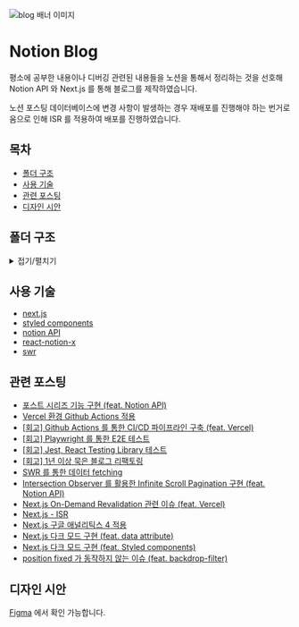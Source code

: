 ![blog 배너 이미지](https://user-images.githubusercontent.com/54921653/208304686-1e53fb50-ef30-45d9-aaab-538129c8b7a5.jpg)

# Notion Blog 

평소에 공부한 내용이나 디버깅 관련된 내용들을 노션을 통해서 정리하는 것을 선호해 Notion API 와 Next.js 를 통해 블로그를 제작하였습니다.

노션 포스팅 데이터베이스에 변경 사항이 발생하는 경우 재배포를 진행해야 하는 번거로움으로 인해 ISR 를 적용하여 배포를 진행하였습니다.

## 목차

- [폴더 구조](#폴더-구조)
- [사용 기술](#사용-기술)
- [관련 포스팅](#관련-포스팅)
- [디자인 시안](#디자인-시안)


## 폴더 구조

<details>
  <summary>접기/펼치기</summary>
  
  ```markdown
  ├── components
  │   ├── Analytics.tsx
  │   ├── Search
  │   │   ├── hooks
  │   │   │   └── useSearch.ts
  │   │   ├── index.test.tsx
  │   │   ├── index.tsx
  │   │   └── styles.ts
  │   ├── Theme
  │   │   ├── index.tsx
  │   │   └── styles.ts
  │   ├── common
  │   │   ├── Button
  │   │   │   ├── index.test.tsx
  │   │   │   ├── index.tsx
  │   │   │   └── styles.ts
  │   │   ├── Icon
  │   │   │   ├── index.tsx
  │   │   │   └── styles.ts
  │   │   ├── Image.tsx
  │   │   ├── Loading
  │   │   │   ├── index.test.tsx
  │   │   │   ├── index.tsx
  │   │   │   └── styles.ts
  │   │   ├── Profile
  │   │   │   ├── index.tsx
  │   │   │   └── styles.ts
  │   │   ├── Seo.test.tsx
  │   │   └── Seo.tsx
  │   ├── layout
  │   │   ├── Footer
  │   │   │   ├── index.test.tsx
  │   │   │   ├── index.tsx
  │   │   │   └── styles.ts
  │   │   ├── Header
  │   │   │   ├── hooks
  │   │   │   │   └── useStickyHeader.ts
  │   │   │   ├── index.test.tsx
  │   │   │   ├── index.tsx
  │   │   │   └── styles.ts
  │   │   ├── MainTitleSection
  │   │   │   ├── index.test.tsx
  │   │   │   ├── index.tsx
  │   │   │   └── styles.ts
  │   │   ├── Navigation
  │   │   │   ├── index.tsx
  │   │   │   ├── interface.ts
  │   │   │   └── styles.ts
  │   │   ├── NotFound
  │   │   │   ├── index.tsx
  │   │   │   └── styles.ts
  │   │   ├── PageLayout
  │   │   │   ├── index.tsx
  │   │   │   ├── interface.ts
  │   │   │   └── styles.ts
  │   │   ├── PostListContent
  │   │   │   ├── index.tsx
  │   │   │   ├── interface.ts
  │   │   │   └── styles.ts
  │   │   ├── TagList
  │   │   │   ├── index.test.tsx
  │   │   │   └── index.tsx
  │   │   └── TagPageTitleSection
  │   │       ├── index.tsx
  │   │       └── styles.ts
  │   └── notion
  │       ├── NotionPage
  │       │   ├── components.tsx
  │       │   ├── index.tsx
  │       │   └── interface.ts
  │       ├── NotionPageItem
  │       │   ├── Skeleton.tsx
  │       │   ├── index.test.tsx
  │       │   ├── index.tsx
  │       │   └── styles.ts
  │       ├── NotionPageList
  │       │   ├── Skeleton.tsx
  │       │   ├── index.test.tsx
  │       │   ├── index.tsx
  │       │   └── styles.ts
  │       ├── NotionPageSeries
  │       │   ├── index.test.tsx
  │       │   ├── index.tsx
  │       │   ├── interface.ts
  │       │   └── styles.ts
  │       ├── NotionTagItem
  │       │   ├── index.test.tsx
  │       │   ├── index.tsx
  │       │   ├── interface.ts
  │       │   └── styles.ts
  │       ├── NotionTagList
  │       │   ├── index.test.tsx
  │       │   └── index.tsx
  │       └── NotionTagSideList
  │           ├── index.test.tsx
  │           ├── index.tsx
  │           ├── interface.ts
  │           └── styles.ts
  ├── config.ts
  ├── e2e
  │   ├── common
  │   │   ├── common.spec.ts
  │   │   ├── post-item.spec.ts
  │   │   └── side-tag-list.spec.ts
  │   ├── main-page.spec.ts
  │   ├── post-detail-page.spec.ts
  │   ├── posts-page.spec.ts
  │   ├── tag-posts-page.spec.ts
  │   └── tags-page.spec.ts
  ├── hooks
  │   ├── __test__
  │   │   ├── useDebounce.test.tsx
  │   │   ├── useRefCurrent.test.tsx
  │   │   └── useThrottle.test.tsx
  │   ├── useDebounce.ts
  │   ├── useRefCurrent.ts
  │   ├── useTheme.ts
  │   └── useThrottle.ts
  ├── jest.config.ts
  ├── jest.setup.ts
  ├── lib
  │   ├── gtag.ts
  │   └── notion
  │       ├── __test__
  │       │   └── getDatabaseInfo.test.ts
  │       ├── config.ts
  │       ├── getDatabaseInfo.ts
  │       ├── page
  │       │   ├── getPageItem.ts
  │       │   ├── getPageProperty.ts
  │       │   ├── getPageSeries
  │       │   │   ├── PageSeries.ts
  │       │   │   ├── __test__
  │       │   │   │   ├── PageSeries.test.ts
  │       │   │   │   └── index.test.ts
  │       │   │   └── index.ts
  │       │   ├── getPathPage.test.ts
  │       │   └── getPathPage.ts
  │       ├── pages
  │       │   ├── __test__
  │       │   │   ├── getPageItems.test.ts
  │       │   │   └── getPathPages.test.ts
  │       │   ├── getPageItems.ts
  │       │   └── getPathPages.ts
  │       ├── search
  │       │   └── getSearchResult.ts
  │       ├── tags
  │       │   ├── __test__
  │       │   │   ├── getPathTagPages.test.ts
  │       │   │   ├── getTagItems.test.ts
  │       │   │   └── getTagWithPostCnt.test.ts
  │       │   ├── getPathTagPages.ts
  │       │   ├── getTagItems.ts
  │       │   └── getTagsWithPostCnt.ts
  │       └── utils
  │           ├── mapImageUrl.ts
  │           └── previewImages.ts
  ├── pages
  │   ├── 404.tsx
  │   ├── [pageId]
  │   │   └── index.tsx
  │   ├── _app.tsx
  │   ├── _document.tsx
  │   ├── api
  │   │   ├── revalidate
  │   │   │   ├── __test__
  │   │   │   │   ├── revalidate.test.tsx
  │   │   │   │   ├── revalidatePages.test.ts
  │   │   │   │   ├── revalidatePosts.test.ts
  │   │   │   │   └── revalidateTagPages.test.ts
  │   │   │   ├── index.ts
  │   │   │   ├── revalidatePages.ts
  │   │   │   ├── revalidatePosts.ts
  │   │   │   └── revalidateTagPages.ts
  │   │   └── search.ts
  │   ├── index.tsx
  │   ├── pages
  │   │   └── [pageNum].tsx
  │   ├── server-sitemap.xml
  │   │   └── index.tsx
  │   └── tags
  │       ├── [tagName]
  │       │   └── pages
  │       │       └── [pageNum].tsx
  │       └── index.tsx
  ├── public
  ├── shared
  │   ├── enums
  │   │   └── SwrFallbackKeys.ts
  │   ├── types
  │   │   ├── NavPageOptions.ts
  │   │   ├── NavPageOptionsFallback.ts
  │   │   ├── PostSeries.ts
  │   │   ├── PostSeriesFallback.ts
  │   │   ├── TagsWithCnt.ts
  │   │   └── TagsWithCntFallback.ts
  │   └── variable.ts
  ├── sitemap.config.js
  ├── styles
  │   ├── device.ts
  │   ├── global.ts
  │   ├── mixin.ts
  │   ├── notion.ts
  │   ├── reset.ts
  │   ├── theme.ts
  │   └── variable.ts
  ├── types
  │   ├── notion.d.ts
  │   └── style.d.ts
  ├── utils
  │   ├── __test__
  │   │   ├── convertPascalCase.test.ts
  │   │   ├── convertUuidToPostId.test.ts
  │   │   ├── formatDate.test.ts
  │   │   ├── getPaginationItems.test.ts
  │   │   ├── getPaginationLength.test.ts
  │   │   └── parseDatabaseItems.test.ts
  │   ├── convertBlankToHyphen.ts
  │   ├── convertHyphenToBlank.ts
  │   ├── convertPascalCase.ts
  │   ├── convertUuidToPostId.ts
  │   ├── formatDate.ts
  │   ├── getPaginationItems.ts
  │   ├── getPaginationLength.ts
  │   ├── normalizeTitleKo.ts
  │   └── parseDatabaseItems.ts
  ```
</details>



## 사용 기술 

- [next.js](https://nextjs.org/)
- [styled components](https://styled-components.com/)
- [notion API](https://developers.notion.com/)
- [react-notion-x](https://github.com/NotionX/react-notion-x)
- [swr](https://swr.vercel.app/)

## 관련 포스팅

- [포스트 시리즈 기능 구현 (feat. Notion API)](https://blog-agaxe.vercel.app/136654415bbc8074a504d65e4103c89f)
- [Vercel 환경 Github Actions 적용](https://blog-agaxe.vercel.app/125654415bbc809aa1fed3eab1c85b19)
- [[회고] Github Actions 를 통한 CI/CD 파이프라인 구축 (feat. Vercel)](https://blog-agaxe.vercel.app/125654415bbc8023b335c30362d53492)
- [[회고] Playwright 를 통한 E2E 테스트](https://blog-agaxe.vercel.app/125654415bbc8018ac88ce0c5398337e)
- [[회고] Jest, React Testing Library 테스트](https://blog-agaxe.vercel.app/125654415bbc80469162fbdda401491f)
- [[회고] 1년 이상 묵은 블로그 리팩토링](https://blog-agaxe.vercel.app/125654415bbc80738df1c4ccb0b69988)
- [SWR 를 통한 데이터 fetching](https://blog-agaxe.vercel.app/40479ddd976f4d1b8f78b37bee27cb85)
- [Intersection Observer 를 활용한 Infinite Scroll Pagination 구현 (feat. Notion API)](https://blog-agaxe.vercel.app/27c6c7ee9c0747378faef29c37798d74)
- [Next.js On-Demand Revalidation 관련 이슈 (feat. Vercel)](https://blog-agaxe.vercel.app/ecf86dc889ee47f8987cc9e90afb0cab)
- [Next.js - ISR](https://blog-agaxe.vercel.app/f65bdf24cd5e4597a1e8c8d2b026c878)
- [Next.js 구글 애널리틱스 4 적용](https://blog-agaxe.vercel.app/9da08526eb164b7ba5faf3c4cd4d8469)
- [Next.js 다크 모드 구현 (feat. data attribute)](https://blog-agaxe.vercel.app/92e9323565c24d138b1f1ed939e5bf74)
- [Next.js 다크 모드 구현 (feat. Styled components)](https://blog-agaxe.vercel.app/3f502104d6034fe484f8eb827cb5394a)
- [position fixed 가 동작하지 않는 이슈 (feat. backdrop-filter)](https://blog-agaxe.vercel.app/b8bacdaec4aa49d390fd66b4274586c3)

## 디자인 시안

[Figma](https://www.figma.com/file/noQPAMLKpSUlXsRc0PeaLw/%EB%B8%94%EB%A1%9C%EA%B7%B8?node-id=208%3A3&t=VohbRM47YQJRS5j4-1) 에서 확인 가능합니다.